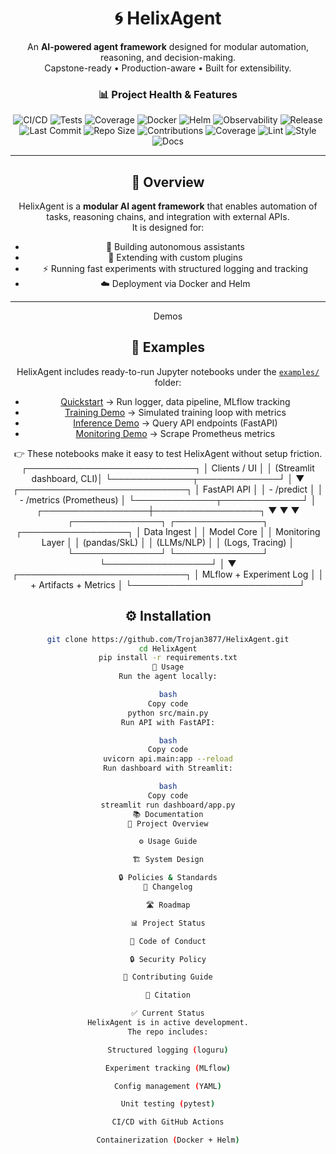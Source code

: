 <div align="center">

# 🌀 HelixAgent

An **AI-powered agent framework** designed for modular automation, reasoning, and decision-making.  
Capstone-ready • Production-aware • Built for extensibility.


### 📊 Project Health & Features

![CI/CD](https://github.com/Trojan3877/HelixAgent/actions/workflows/ci-cd.yml/badge.svg)
![Tests](https://img.shields.io/github/actions/workflow/status/Trojan3877/HelixAgent/ci-cd.yml?label=Tests&logo=pytest&color=brightgreen)
![Coverage](https://img.shields.io/codecov/c/github/Trojan3877/HelixAgent?logo=codecov&color=brightgreen)
![Docker](https://img.shields.io/badge/Docker-GHCR-brightgreen?logo=docker&logoColor=white)
![Helm](https://img.shields.io/badge/Helm-Packaged-brightgreen?logo=helm&logoColor=white)
![Observability](https://img.shields.io/badge/Monitoring-Prometheus%20%26%20OpenTelemetry-brightgreen?logo=prometheus&logoColor=white)
![Release](https://img.shields.io/github/v/release/Trojan3877/HelixAgent?color=brightgreen&logo=github)
![Last Commit](https://img.shields.io/github/last-commit/Trojan3877/HelixAgent?logo=git&label=Last%20Commit&color=brightgreen)
![Repo Size](https://img.shields.io/github/repo-size/Trojan3877/HelixAgent?logo=github&label=Repo%20Size&color=brightgreen)
![Contributions](https://img.shields.io/badge/Contributions-Welcome-brightgreen?logo=github)
![Coverage](https://codecov.io/gh/Trojan3877/HelixAgent/branch/main/graph/badge.svg)
![Lint](https://img.shields.io/github/actions/workflow/status/Trojan3877/HelixAgent/ci-cd.yml?label=Lint&logo=python&color=brightgreen)
![Style](https://img.shields.io/badge/Code%20Style-Black-brightgreen?logo=python&logoColor=white)
![Docs](https://img.shields.io/badge/Docs-MkDocs%20Live-brightgreen?logo=readthedocs&logoColor=white)





---

## 📖 Overview
HelixAgent is a **modular AI agent framework** that enables automation of tasks, reasoning chains, and integration with external APIs.  
It is designed for:
- 🤖 Building autonomous assistants
- 🧩 Extending with custom plugins
- ⚡ Running fast experiments with structured logging and tracking
- ☁️ Deployment via Docker and Helm

---
Demos
## 📘 Examples

HelixAgent includes ready-to-run Jupyter notebooks under the [`examples/`](examples/) folder:

- [Quickstart](examples/quickstart.ipynb) → Run logger, data pipeline, MLflow tracking  
- [Training Demo](examples/training_demo.ipynb) → Simulated training loop with metrics  
- [Inference Demo](examples/inference_demo.ipynb) → Query API endpoints (FastAPI)  
- [Monitoring Demo](examples/monitoring_demo.ipynb) → Scrape Prometheus metrics  

👉 These notebooks make it easy to test HelixAgent without setup friction.
 ┌───────────────────────────┐
            │       Clients / UI        │
            │ (Streamlit dashboard, CLI)│
            └─────────────┬─────────────┘
                          │
                          ▼
            ┌───────────────────────────┐
            │         FastAPI API        │
            │  - /predict                │
            │  - /metrics (Prometheus)   │
            └─────────────┬─────────────┘
                          │
        ┌─────────────────┼─────────────────┐
        ▼                 ▼                 ▼
┌──────────────┐  ┌──────────────┐  ┌─────────────────┐
│ Data Ingest  │  │ Model Core   │  │ Monitoring Layer │
│ (pandas/SkL) │  │ (LLMs/NLP)   │  │ (Logs, Tracing) │
└──────────────┘  └──────────────┘  └─────────────────┘
                          │
                          ▼
            ┌───────────────────────────┐
            │   MLflow + Experiment Log │
            │   + Artifacts + Metrics   │
            └───────────────────────────┘


## ⚙️ Installation
```bash
git clone https://github.com/Trojan3877/HelixAgent.git
cd HelixAgent
pip install -r requirements.txt
🚀 Usage
Run the agent locally:

bash
Copy code
python src/main.py
Run API with FastAPI:

bash
Copy code
uvicorn api.main:app --reload
Run dashboard with Streamlit:

bash
Copy code
streamlit run dashboard/app.py
📚 Documentation
📖 Project Overview

⚙️ Usage Guide

🏗️ System Design

🔒 Policies & Standards
📑 Changelog

🛣️ Roadmap

📊 Project Status

📜 Code of Conduct

🔒 Security Policy

🤝 Contributing Guide

📖 Citation

✅ Current Status
HelixAgent is in active development.
The repo includes:

Structured logging (loguru)

Experiment tracking (MLflow)

Config management (YAML)

Unit testing (pytest)

CI/CD with GitHub Actions

Containerization (Docker + Helm)




